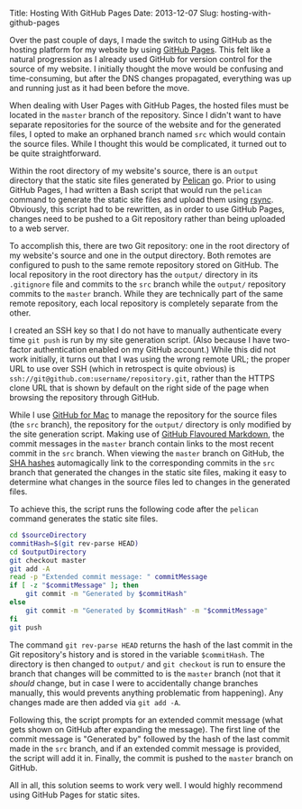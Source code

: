 Title: Hosting With GitHub Pages
Date: 2013-12-07
Slug: hosting-with-github-pages

Over the past couple of days, I made the switch to using GitHub as the hosting platform for my website by using [GitHub Pages](http://pages.github.com). This felt like a natural progression as I already used GitHub for version control for the source of my website. I initially thought the move would be confusing and time-consuming, but after the DNS changes propagated, everything was up and running just as it had been before the move.

When dealing with User Pages with GitHub Pages, the hosted files must be located in the `master` branch of the repository. Since I didn't want to have separate repositories for the source of the website and for the generated files, I opted to make an orphaned branch named `src` which would contain the source files. While I thought this would be complicated, it turned out to be quite straightforward.

Within the root directory of my website's source, there is an `output` directory that the static site files generated by [Pelican](http://getpelican.com) go. Prior to using GitHub Pages, I had written a Bash script that would run the `pelican` command to generate the static site files and upload them using [rsync](http://en.wikipedia.org/wiki/Rsync). Obviously, this script had to be rewritten, as in order to use GitHub Pages, changes need to be pushed to a Git repository rather than being uploaded to a web server.

To accomplish this, there are two Git repository: one in the root directory of my website's source and one in the output directory. Both remotes are configured to push to the same remote repository stored on GitHub. The local repository in the root directory has the `output/` directory in its `.gitignore` file and commits to the `src` branch while the `output/` repository commits to the `master` branch. While they are technically part of the same remote repository, each local repository is completely separate from the other.

I created an SSH key so that I do not have to manually authenticate every time `git push` is run by my site generation script. (Also because I have two-factor authentication enabled on my GitHub account.) While this did not work initially, it turns out that I was using the wrong remote URL; the proper URL to use over SSH (which in retrospect is quite obvious) is `ssh://git@github.com:username/repository.git`, rather than the HTTPS clone URL that is shown by default on the right side of the page when browsing the repository through GitHub.

While I use [GitHub for Mac](http://mac.github.com) to manage the repository for the source files (the `src` branch), the repository for the `output/` directory is only modified by the site generation script. Making use of [GitHub Flavoured Markdown](https://help.github.com/articles/github-flavored-markdown), the commit messages in the `master` branch contain links to the most recent commit in the `src` branch. When viewing the `master` branch on GitHub, the [SHA hashes](http://en.wikipedia.org/wiki/SHA-1) automagically link to the corresponding commits in the `src` branch that generated the changes in the static site files, making it easy to determine what changes in the source files led to changes in the generated files.

To achieve this, the script runs the following code after the `pelican` command generates the static site files.

```bash
cd $sourceDirectory
commitHash=$(git rev-parse HEAD)
cd $outputDirectory
git checkout master
git add -A
read -p "Extended commit message: " commitMessage
if [ -z "$commitMessage" ]; then
	git commit -m "Generated by $commitHash"
else
	git commit -m "Generated by $commitHash" -m "$commitMessage"
fi
git push
```

The command `git rev-parse HEAD` returns the hash of the last commit in the Git repository's history and is stored in the variable `$commitHash`. The directory is then changed to `output/` and `git checkout` is run to ensure the branch that changes will be committed to is the `master` branch (not that it *should* change, but in case I were to accidentally change branches manually, this would prevents anything problematic from happening). Any changes made are then added via `git add -A`.

Following this, the script prompts for an extended commit message (what gets shown on GitHub after expanding the message). The first line of the commit message is "Generated by" followed by the hash of the last commit made in the `src` branch, and if an extended commit message is provided, the script will add it in. Finally, the commit is pushed to the `master` branch on GitHub.

All in all, this solution seems to work very well. I would highly recommend using GitHub Pages for static sites.
